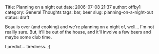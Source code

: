 Title: Planning on a night out
date: 2006-07-08 21:37
author: offby1
category: General Thoughts
tags: bar, beer
slug: planning-on-a-night-out
status: draft

Beau is over (and cooking) and we\'re planning on a night of, well\... I\'m not reallly sure. But, it\'ll be out of the house, and it\'ll involve a few beers and maybe some club time.

I predict\... tiredness. ;)
